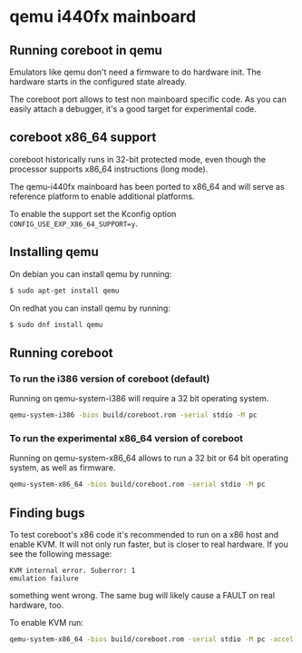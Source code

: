 # qemu i440fx mainboard

## Running coreboot in qemu
Emulators like qemu don't need a firmware to do hardware init.
The hardware starts in the configured state already.

The coreboot port allows to test non mainboard specific code.
As you can easily attach a debugger, it's a good target for
experimental code.

## coreboot x86_64 support
coreboot historically runs in 32-bit protected mode, even though the
processor supports x86_64 instructions (long mode).

The qemu-i440fx mainboard has been ported to x86_64 and will serve as
reference platform to enable additional platforms.

To enable the support set the Kconfig option ``CONFIG_USE_EXP_X86_64_SUPPORT=y``.

## Installing qemu

On debian you can install qemu by running:
```bash
$ sudo apt-get install qemu
```

On redhat you can install qemu by running:
```bash
$ sudo dnf install qemu
```

## Running coreboot

### To run the i386 version of coreboot (default)
Running on qemu-system-i386 will require a 32 bit operating system.

```bash
qemu-system-i386 -bios build/coreboot.rom -serial stdio -M pc
```

### To run the experimental x86_64 version of coreboot
Running on qemu-system-x86_64 allows to run a 32 bit or 64 bit operating system,
as well as firmware.

```bash
qemu-system-x86_64 -bios build/coreboot.rom -serial stdio -M pc
```

## Finding bugs
To test coreboot's x86 code it's recommended to run on a x86 host and enable KVM.
It will not only run faster, but is closer to real hardware. If you see the
following message:

    KVM internal error. Suberror: 1
    emulation failure

something went wrong. The same bug will likely cause a FAULT on real hardware,
too.

To enable KVM run:

```bash
qemu-system-x86_64 -bios build/coreboot.rom -serial stdio -M pc -accel kvm -cpu host
```
